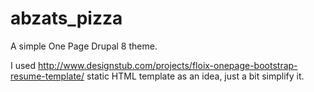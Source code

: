 # abzats_pizza
A simple One Page Drupal 8 theme.

I used http://www.designstub.com/projects/floix-onepage-bootstrap-resume-template/
static HTML template as an idea, just a bit simplify it.
